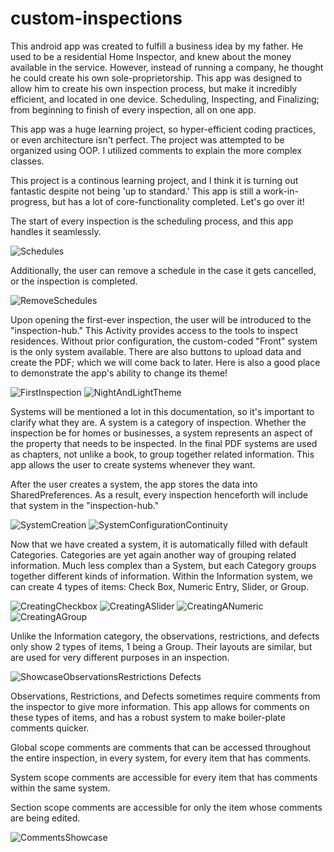 # custom-inspections

This android app was created to fulfill a business idea by my father. He used to be a residential Home Inspector, and knew about the money available in the service. However, instead of running a company, he thought he could create his own sole-proprietorship. This app was designed to allow him to create his own inspection process, but make it incredibly efficient, and located in one device. Scheduling, Inspecting, and Finalizing; from beginning to finish of every inspection, all on one app.

This app was a huge learning project, so hyper-efficient coding practices, or even architecture isn't perfect. The project was attempted to be organized using OOP. I utilized comments to explain the more complex classes.

This project is a continous learning project, and I think it is turning out fantastic despite not being 'up to standard.' This app is still a work-in-progress, but has a lot of core-functionality completed. Let's go over it!

The start of every inspection is the scheduling process, and this app handles it seamlessly. 

![Schedules](https://user-images.githubusercontent.com/61804729/194942411-53a84155-293f-47eb-8e5c-6c0f6f2d4c57.gif)

Additionally, the user can remove a schedule in the case it gets cancelled, or the inspection is completed.

![RemoveSchedules](https://user-images.githubusercontent.com/61804729/194942503-53b4fd60-ce5c-4b62-bd17-19f8aa1d53f4.gif)

Upon opening the first-ever inspection, the user will be introduced to the "inspection-hub." This Activity provides access to the tools to inspect residences.
Without prior configuration, the custom-coded "Front" system is the only system available. There are also buttons to upload data and create the PDF; which we will come back to later.
Here is also a good place to demonstrate the app's ability to change its theme!

![FirstInspection](https://user-images.githubusercontent.com/61804729/194943671-f4852c6a-77db-4e1d-99f6-46384e405a72.gif)
![NightAndLightTheme](https://user-images.githubusercontent.com/61804729/194944063-a73d5344-258d-4aea-8fe5-8d2be3b166da.gif)

Systems will be mentioned a lot in this documentation, so it's important to clarify what they are. A system is a category of inspection. Whether the inspection be for homes or businesses, a system represents an aspect of the property that needs to be inspected. In the final PDF systems are used as chapters, not unlike a book, to group together related information. This app allows the user to create systems whenever they want.

After the user creates a system, the app stores the data into SharedPreferences. As a result, every inspection henceforth will include that system in the "inspection-hub."

![SystemCreation](https://user-images.githubusercontent.com/61804729/195437912-bbccc3c7-787e-4553-a96c-4bda463fd367.gif)
![SystemConfigurationContinuity](https://user-images.githubusercontent.com/61804729/195437979-47653ecc-6a5c-4bbf-8d6a-697e97eede63.gif)

Now that we have created a system, it is automatically filled with default Categories. Categories are yet again another way of grouping related information. Much less complex than a System, but each Category groups together different kinds of information. Within the Information system, we can create 4 types of items: Check Box, Numeric Entry, Slider, or Group.

![CreatingCheckbox](https://user-images.githubusercontent.com/61804729/195696455-b20a04f1-0c6b-4c9a-b00d-dc679caa37f7.gif)
![CreatingASlider](https://user-images.githubusercontent.com/61804729/195696041-d9443ef5-8cd9-4448-87ce-707141623bec.gif)
![CreatingANumeric](https://user-images.githubusercontent.com/61804729/195696049-ac306660-7dd9-422a-82e0-9c8e3fe89b98.gif)
![CreatingAGroup](https://user-images.githubusercontent.com/61804729/195696324-f6e19a12-1fc2-4389-8db6-c30880f2a251.gif)

Unlike the Information category, the observations, restrictions, and defects only show 2 types of items, 1 being a Group. Their layouts are similar, but are used for very different purposes in an inspection.

![ShowcaseObservationsRestrictions Defects](https://user-images.githubusercontent.com/61804729/195698522-8f6714ce-c098-493b-8a1e-4d41d7688ace.gif)

Observations, Restrictions, and Defects sometimes require comments from the inspector to give more information. This app allows for comments on these types of items, and has a robust system to make boiler-plate comments quicker.

Global scope comments are comments that can be accessed throughout the entire inspection, in every system, for every item that has comments.

System scope comments are accessible for every item that has comments within the same system.

Section scope comments are accessible for only the item whose comments are being edited.

![CommentsShowcase](https://user-images.githubusercontent.com/61804729/195698717-33cf82ab-f6d1-48c8-bef7-664b56610005.gif)

